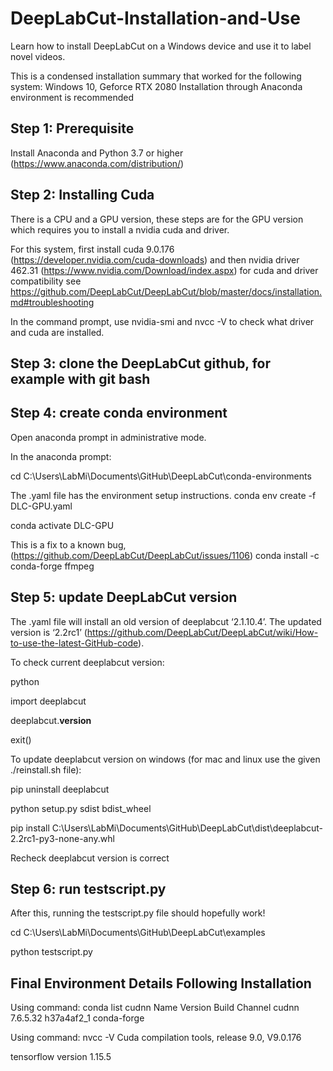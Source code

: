# DeepLabCut-Installation-and-Use
Learn how to install DeepLabCut on a Windows device and use it to label novel videos.

This is a condensed installation summary that worked for the following system:
Windows 10, Geforce RTX 2080
Installation through Anaconda environment is recommended

## Step 1: Prerequisite
Install Anaconda and Python 3.7 or higher (https://www.anaconda.com/distribution/)

## Step 2: Installing Cuda
There is a CPU and a GPU version, these steps are for the GPU version which requires you to install a nvidia cuda and driver.

For this system, first install cuda 9.0.176 (https://developer.nvidia.com/cuda-downloads) and then nvidia driver 462.31 (https://www.nvidia.com/Download/index.aspx)
for cuda and driver compatibility see https://github.com/DeepLabCut/DeepLabCut/blob/master/docs/installation.md#troubleshooting

In the command prompt, use nvidia-smi and nvcc -V to check what driver and cuda are installed.

## Step 3: clone the DeepLabCut github, for example with git bash

## Step 4: create conda environment
Open anaconda prompt in administrative mode.

In the anaconda prompt:

cd C:\Users\LabMi\Documents\GitHub\DeepLabCut\conda-environments

The .yaml file has the environment setup instructions.
conda env create -f DLC-GPU.yaml

conda activate DLC-GPU

This is a fix to a known bug, (https://github.com/DeepLabCut/DeepLabCut/issues/1106)
conda install -c conda-forge ffmpeg

## Step 5: update DeepLabCut version
The .yaml file will install an old version of deeplabcut ‘2.1.10.4’. The updated version is ‘2.2rc1’ (https://github.com/DeepLabCut/DeepLabCut/wiki/How-to-use-the-latest-GitHub-code).

To check current deeplabcut version:

python

import deeplabcut

deeplabcut.__version__ 

exit()

To update deeplabcut version on windows (for mac and linux use the given ./reinstall.sh file):

pip uninstall deeplabcut 

python setup.py sdist bdist_wheel

pip install C:\Users\LabMi\Documents\GitHub\DeepLabCut\dist\deeplabcut-2.2rc1-py3-none-any.whl 

Recheck deeplabcut version is correct

## Step 6: run testscript.py
After this, running the testscript.py file should hopefully work!

cd C:\Users\LabMi\Documents\GitHub\DeepLabCut\examples

python testscript.py

## Final Environment Details Following Installation 
Using command: conda list cudnn
Name                      Version              Build  Channel
cudnn                     7.6.5.32             h37a4af2_1    conda-forge

Using command: nvcc -V
Cuda compilation tools, release 9.0, V9.0.176

tensorflow version
1.15.5
